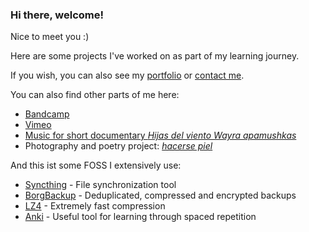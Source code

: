 ### Hi there, welcome! 

Nice to meet you :) 

Here are some projects I've worked on as part of my learning journey. 

If you wish, you can also see my [portfolio](https://tomasproanop.github.io) or [contact me](mailto:tomasproanop@gmail.com).

You can also find other parts of me here: 

- [Bandcamp](https://tomasproano.bandcamp.com)
- [Vimeo](https://vimeo.com/tomasproano)
- [Music for short documentary *Hijas del viento Wayra apamushkas*](https://www.youtube.com/watch?v=-2Zx_ZJ9HQEs)
- Photography and poetry project: [*hacerse piel*](https://tomasproanop.github.io/hacerse-piel)

And this ist some FOSS I extensively use:

- [Syncthing](https://github.com/syncthing/syncthing) -  File synchronization tool
- [BorgBackup](https://github.com/borgbackup/borg) - Deduplicated, compressed and encrypted backups
- [LZ4](https://github.com/lz4/lz4) -  Extremely fast compression
- [Anki](https://github.com/ankitects/anki) - Useful tool for learning through spaced repetition
